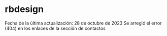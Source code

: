# rbdesign
Fecha de la última actualización: 28 de octubre de 2023
Se arregló el error (404) en los enlaces de la sección de contactos  
